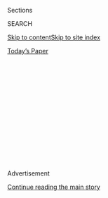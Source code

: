 <div id="app">

<div>

<div>

<div>

<div class="NYTAppHideMasthead css-1q2w90k e1suatyy0">

<div class="section css-ui9rw0 e1suatyy2">

<div class="css-eph4ug er09x8g0">

<div class="css-6n7j50">

</div>

<span class="css-1dv1kvn">Sections</span>

<div class="css-10488qs">

<span class="css-1dv1kvn">SEARCH</span>

</div>

[Skip to content](#site-content)[Skip to site
index](#site-index)

</div>

<div class="css-10698na e1huz5gh0">

</div>

</div>

<div id="masthead-bar-one" class="section hasLinks css-15hmgas e1csuq9d3">

<div class="css-uqyvli e1csuq9d0">

</div>

<div class="css-1uqjmks e1csuq9d1">

</div>

<div class="css-9e9ivx">

[](https://myaccount.nytimes.com/auth/login?response_type=cookie&client_id=vi)

</div>

<div class="css-1bvtpon e1csuq9d2">

[Today’s
Paper](https://www.nytimes.com/section/todayspaper)

</div>

</div>

</div>

</div>

<div data-aria-hidden="false">

<div id="site-content" data-role="main">

<div>

<div class="css-1aor85t" style="opacity:0.000000001;z-index:-1;visibility:hidden">

<div class="css-1hqnpie">

<div class="css-epjblv">

<span class="css-17xtcya">[DealBook](/section/business/dealbook)</span><span class="css-x15j1o">|</span><span class="css-fwqvlz">Goldman
President Named Trump Adviser, Opening Door for Younger
Executives</span>

</div>

<div class="css-k008qs">

<div class="css-1iwv8en">

<span class="css-18z7m18"></span>

<div>

</div>

</div>

<span class="css-1n6z4y">https://nyti.ms/2gzuuKm</span>

<div class="css-1705lsu">

<div class="css-4xjgmj">

<div class="css-4skfbu" data-role="toolbar" data-aria-label="Social Media Share buttons, Save button, and Comments Panel with current comment count" data-testid="share-tools">

  - 
  - 
  - 
  - 
    
    <div class="css-6n7j50">
    
    </div>

  - 

</div>

</div>

</div>

</div>

</div>

</div>

<div class="css-13pd83m">

</div>

<div id="top-wrapper" class="css-1sy8kpn">

<div id="top-slug" class="css-l9onyx">

Advertisement

</div>

[Continue reading the main
story](#after-top)

<div class="ad top-wrapper" style="text-align:center;height:100%;display:block;min-height:250px">

<div id="top" class="place-ad" data-position="top" data-size-key="top">

</div>

</div>

<div id="after-top">

</div>

</div>

<div id="sponsor-wrapper" class="css-1hyfx7x">

<div id="sponsor-slug" class="css-19vbshk">

Supported by

</div>

[Continue reading the main
story](#after-sponsor)

<div id="sponsor" class="ad sponsor-wrapper" style="text-align:center;height:100%;display:block">

</div>

<div id="after-sponsor">

</div>

</div>

<div class="css-v5btjw etb61u70">

<div class="css-h03alg etb61u71">

DealBook Business and
Policy

</div>

</div>

<div class="css-1vkm6nb ehdk2mb0">

# Goldman President Named Trump Adviser, Opening Door for Younger Executives

</div>

<div class="css-79elbk" data-testid="photoviewer-wrapper">

<div class="css-z3e15g" data-testid="photoviewer-wrapper-hidden">

</div>

<div class="css-1a48zt4 ehw59r15" data-testid="photoviewer-children">

![<span class="css-16f3y1r e13ogyst0" data-aria-hidden="true">Gary D.
Cohn last month. He has been with Goldman Sachs since 1990 and rose up
as a trader alongside the firm’s chief executive, Lloyd C.
Blankfein.</span><span class="css-cnj6d5 e1z0qqy90" itemprop="copyrightHolder"><span class="css-1ly73wi e1tej78p0">Credit...</span><span><span>Lucas
Jackson/Reuters</span></span></span>](https://static01.nyt.com/images/2016/12/13/business/13DB-GOLDMAN/13DB-GOLDMAN-articleInline-v3.jpg?quality=75&auto=webp&disable=upscale)

</div>

</div>

<div class="css-xt80pu e12qa4dv0">

<div class="css-18e8msd">

<div class="css-vp77d3 epjyd6m0">

<div class="css-1baulvz">

By [<span class="css-1baulvz last-byline" itemprop="name">Nathaniel
Popper</span>](http://www.nytimes.com/by/nathaniel-popper)

</div>

</div>

  - Dec. 12,
    2016

  - 
    
    <div class="css-4xjgmj">
    
    <div class="css-d8bdto" data-role="toolbar" data-aria-label="Social Media Share buttons, Save button, and Comments Panel with current comment count" data-testid="share-tools">
    
      - 
      - 
      - 
      - 
        
        <div class="css-6n7j50">
        
        </div>
    
      - 
    
    </div>
    
    </div>

</div>

</div>

<div class="section meteredContent css-1r7ky0e" name="articleBody" itemprop="articleBody">

<div class="css-1fanzo5 StoryBodyCompanionColumn">

<div class="css-53u6y8">

The jockeying to be the next chief executive of Goldman Sachs is
expected to intensify after President-elect Donald J. Trump officially
asked the firm’s president, Gary D. Cohn, to become his top economic
policy adviser on Monday.

Mr. Cohn’s departure from the top ranks of the Wall Street firm removes
a crucial impediment for the next generation of Goldman leaders because
he was seen as the natural heir to the top spot. Mr. Cohn is among a
handful of senior executives who have held sway atop Goldman since
before the financial crisis, and he is among the last of them to leave,
even as Lloyd Blankfein, the chief executive and chairman, seems in no
hurry to step down.

Goldman is expected to announce a new slate of deputies to Mr. Blankfein
in coming days, including the naming of two co-presidents — a role Mr.
Cohn initially shared with Jon Winkelried until the latter’s departure
in 2009.

In the short term, the most likely candidates to become the top deputies
are [David M.
Solomon](http://www.goldmansachs.com/who-we-are/leadership/management-committee/david-m-solomon.html),
the head of Goldman’s advisory division, and [Harvey M.
Schwartz](http://www.goldmansachs.com/who-we-are/leadership/executive-officers/harvey-m-schwartz.html),
a former executive of the trading division who is now the chief
financial officer.

</div>

</div>

<div class="css-1fanzo5 StoryBodyCompanionColumn">

<div class="css-53u6y8">

For those below Mr. Solomon and Mr. Schwartz, there is less clarity
about who is most likely to ascend the ladder. But the next generation
of leaders is thought to include [Stephen M.
Scherr](http://www.goldmansachs.com/who-we-are/leadership/management-committee/stephen-m-scherr.html),
who has been overseeing Goldman’s new consumer banking operation, and
[R. Martin
Chavez](http://www.goldmansachs.com/who-we-are/leadership/management-committee/r-martin-chavez.html),
the chief technology officer.

Goldman named 84 new partners this year, more than its previous partner
class two years ago. Wall Street banks have been constrained by new
regulations cutting into big businesses, such as trading, and pinching
profit margins — reasons Goldman has been expanding into new areas like
consumer banking.

Goldman has slowly been losing many of the top names who guided the firm
before the financial crisis and in its immediate aftermath. Last month,
Michael Sherwood, a vice chairman and head of Goldman’s European
operation, announced plans to retire at the year’s end, after [30 years
at the
firm](https://www.nytimes.com/2016/11/21/business/dealbook/michael-sherwood-goldman-sachss-co-head-of-europe-to-step-down.html).
That news came shortly after Mark Schwartz, the head of Goldman’s Asia
Pacific region and a vice chairman of the firm, [announced
plans](http://www.nytimes.com/2016/10/18/business/dealbook/goldman-sachss-asia-pacific-chairman-to-retire.html?rref=collection%2Ftimestopic%2FGoldman%20Sachs%20Group&action=click&contentCollection=business&region=stream&module=stream_unit&version=latest&contentPlacement=5&pgtype=collection)
to retire at the end of the year, also capping nearly three decades
there. And the firm’s longtime chief financial officer, David Viniar,
retired in 2013.

Wall Street insiders will be watching in the coming days to see if any
younger executives are elevated as well. [Pablo
Salame](http://www.goldmansachs.com/who-we-are/leadership/management-committee/pablo-j-salame.html),
one of the heads of Goldman’s trading division, has been seen as a
rising star, as has Sarah Smith, the controller and chief accounting
officer.

The firm is moving into the future with the wind at its back, after
several years spent battling the financial crisis and the regulations
that arose from it, which generally hit Goldman harder than other banks.

</div>

</div>

<div class="css-1fanzo5 StoryBodyCompanionColumn">

<div class="css-53u6y8">

During the presidential campaign, it looked as if the pressure on
Goldman would continue. Mr. Trump blasted Hillary Clinton for her ties
to the firm and hinted in ominous tones about the company’s outsize role
in shaping the country’s policy.

But since Mr. Trump’s victory, he has looked to Goldman Sachs veterans
to stock his administration. In addition to the appointment of Mr. Cohn,
the former Goldman executive Steven Mnuchin was tapped as Treasury
secretary, and Mr. Trump’s chief strategist, Stephen K. Bannon, is a
Goldman alumnus.

Mr. Trump has also talked about rolling back the financial regulations
that have reined in Goldman’s famous trading operations in recent years
and crimped its profits.

In addition, the anticipation of big spending programs by the government
under Mr. Trump has helped to push interest rates up, which generally
helps financial firms like Goldman.

Most banks have had their stocks rise since the election, but Goldman’s
shares have experienced immense gains, rising by nearly a third since
early November.

In [a Goldman podcast released on
Monday](http://www.goldmansachs.com/our-thinking/podcasts/episodes/12-12-2016-gary-cohn.html),
Mr. Cohn said that the firm was “probably in the best position we have
been in the 26 years since I’ve been here.”

He added: “Today, for a variety of reasons, capital and regulatory
reasons, the competitive landscape has changed pretty dramatically. And
we’re as uniquely positioned as we ever have been in the competitive
landscape.”

</div>

</div>

<div class="css-1fanzo5 StoryBodyCompanionColumn">

<div class="css-53u6y8">

Mr. Trump’s transition team officially announced on Monday that Mr. Cohn
would be his assistant on economic policy and the director of his
National Economic Council, a move that had been expected since last
Friday.

“As my top economic adviser, Gary Cohn is going to put his talents as a
highly successful businessman to work for the American people,” Mr.
Trump said in a statement. “He fully understands the economy and will
use all of his vast knowledge and experience to make sure the American
people start winning again.”

Mr. Cohn has been with Goldman Sachs since 1990 and rose up as a trader
alongside Mr. Blankfein.

“Gary and I have been partners for more than 25 years, so I know better
than perhaps anyone that he has the intelligence, commitment and
experience to be successful at any endeavor he undertakes,” Mr.
Blankfein said in a statement on Monday.

In his own statement, Mr. Cohn said, “I share President-elect Trump’s
vision of making sure every American worker has a secure place in a
thriving economy, and we will be completely committed to building a
nation of strength, growth and prosperity.”

Mr. Cohn is a particularly unlikely choice for the Trump administration
because he has been a registered Democrat and has, in public
appearances, reflected the sort of internationalist view of the economy
that Mr. Trump has often criticized.

At a conference in Florida soon after the election, Mr. Cohn said the
big problem facing the country and the world was a “global growth
issue.”

“We’re trying to solve it with domestic policy,” he said. “It’s not
going to work.”

The job that Mr. Cohn is expected to accept has long been identified
with Goldman and its influence in the capital.

The role of N.E.C. director was established by President Bill Clinton
and given to Robert E. Rubin, Goldman’s co-chairman at the time. Stephen
Friedman, who served as co-chairman with Mr. Rubin, later held the
economic adviser position under President George W. Bush.

</div>

</div>

</div>

<div>

</div>

<div>

</div>

<div>

</div>

<div>

<div id="bottom-wrapper" class="css-1ede5it">

<div id="bottom-slug" class="css-l9onyx">

Advertisement

</div>

[Continue reading the main
story](#after-bottom)

<div id="bottom" class="ad bottom-wrapper" style="text-align:center;height:100%;display:block;min-height:90px">

</div>

<div id="after-bottom">

</div>

</div>

</div>

</div>

</div>

## Site Index

<div>

</div>

## Site Information Navigation

  - [© <span>2020</span> <span>The New York Times
    Company</span>](https://help.nytimes.com/hc/en-us/articles/115014792127-Copyright-notice)

<!-- end list -->

  - [NYTCo](https://www.nytco.com/)
  - [Contact
    Us](https://help.nytimes.com/hc/en-us/articles/115015385887-Contact-Us)
  - [Work with us](https://www.nytco.com/careers/)
  - [Advertise](https://nytmediakit.com/)
  - [T Brand Studio](http://www.tbrandstudio.com/)
  - [Your Ad
    Choices](https://www.nytimes.com/privacy/cookie-policy#how-do-i-manage-trackers)
  - [Privacy](https://www.nytimes.com/privacy)
  - [Terms of
    Service](https://help.nytimes.com/hc/en-us/articles/115014893428-Terms-of-service)
  - [Terms of
    Sale](https://help.nytimes.com/hc/en-us/articles/115014893968-Terms-of-sale)
  - [Site
    Map](https://spiderbites.nytimes.com)
  - [Help](https://help.nytimes.com/hc/en-us)
  - [Subscriptions](https://www.nytimes.com/subscription?campaignId=37WXW)

</div>

</div>

</div>

</div>
